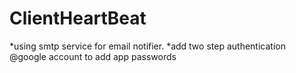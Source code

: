 # ClientHeartBeat


*using smtp service for email notifier.
*add two step authentication @google account to add app passwords 

